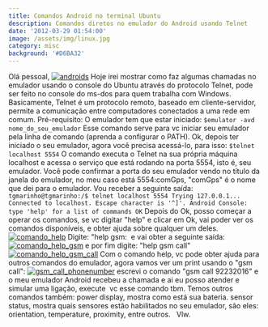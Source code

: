 ```yaml
---
title: Comandos Android no terminal Ubuntu
description: Comandos diretos no emulador do Android usando Telnet
date: '2012-03-29 01:54:00'
image: /assets/img/linux.jpg
category: misc
background: '#D6BA32'
---
```


Olá pessoal, [![](http://tgmarinho.files.wordpress.com/2012/03/androids.gif?w=300 "androids")](http://tgmarinho.files.wordpress.com/2012/03/androids.gif) Hoje irei mostrar como faz algumas chamadas no emulador usando o console do Ubuntu através do protocolo Telnet, pode ser feito no console do ms-dos para quem trabalha com Windows. Basicamente, Telnet é um protocolo remoto, baseado em cliente-servidor, permite a comunicação entre computadores conectados a uma rede em comum. Pré-requisito: O emulador tem que estar iniciado:  `$emulator -avd nome_do_seu_emulador`  Esse comando serve para vc iniciar seu emulador pela linha de comando (aprenda a configurar o PATH). Ok, depois ter iniciado o seu emulador, agora você precisa acessá-lo, para isso:  `$telnet localhost 5554`  O comando executa o Telnet na sua própria máquina localhost e acessa o serviço que está rodando na porta 5554, isto é, seu emulador. Você pode confirmar a porta do seu emulador vendo no título da janela do emulador, no meu caso está 5554:comGps, "comGps" é o nome que dei para o emulador. Vou receber a seguinte saída:  `tgmarinho@tgmarinho:/$ telnet localhost 5554 Trying 127.0.0.1... Connected to localhost. Escape character is '^]'. Android Console: type 'help' for a list of commands OK`  Depois do Ok, posso começar a operar os comandos, se vc digitar "help" e clicar em Ok, vai poder ver os comandos disponíveis, e obter ajuda sobre qualquer um deles. [![](http://tgmarinho.files.wordpress.com/2012/03/comando_help.png?w=300 "comando_help")](http://tgmarinho.files.wordpress.com/2012/03/comando_help.png) Digite: "help gsm:  e vai obter a seguinte saída: [![](http://tgmarinho.files.wordpress.com/2012/03/comando_help_gsm.png?w=300 "comando_help_gsm")](http://tgmarinho.files.wordpress.com/2012/03/comando_help_gsm.png) e por fim digite: "help gsm call" [![](http://tgmarinho.files.wordpress.com/2012/03/comando_help_gsm_call.png?w=300 "comando_help_gsm_call")](http://tgmarinho.files.wordpress.com/2012/03/comando_help_gsm_call.png) Com o comando help, vc pode obter ajuda para outros comandos do emulador, agora vamos ver um print usando o "gsm call": [![](http://tgmarinho.files.wordpress.com/2012/03/gsm_call_phonenumber.png?w=300 "gsm_call_phonenumber")](http://tgmarinho.files.wordpress.com/2012/03/gsm_call_phonenumber.png) escrevi o comando "gsm call 92232016" e o meu emulador Android recebeu a chamada e ai eu posso atender e simular uma ligação, execute  vc esse comando tbm. Temos outros comandos também: power display, mostra como está sua bateria. sensor status, mostra quais sensores estão habilitados no seu emulador, são eles: orientation, temperature, proximity, entre outros.   Vlw.